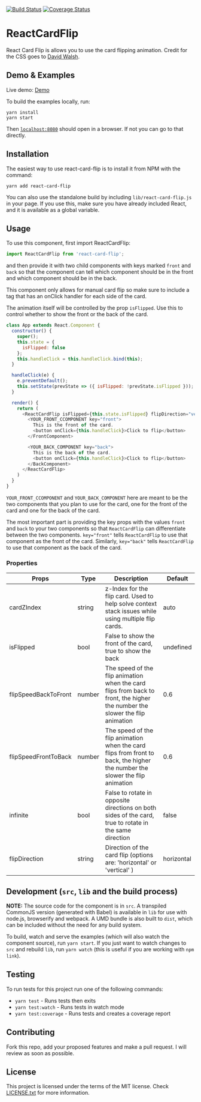 [![Build Status](https://travis-ci.org/AaronCCWong/react-card-flip.svg?branch=master)](https://travis-ci.org/AaronCCWong/react-card-flip)
[![Coverage Status](https://coveralls.io/repos/github/AaronCCWong/react-card-flip/badge.svg?branch=master)](https://coveralls.io/github/AaronCCWong/react-card-flip?branch=master)

# ReactCardFlip

React Card Flip is allows you to use the card flipping animation. Credit for the
CSS goes to [David Walsh](https://davidwalsh.name/css-flip).

## Demo & Examples

Live demo: [Demo](https://aaronccwong.github.io/react-card-flip/)

To build the examples locally, run:

```
yarn install
yarn start
```

Then [`localhost:8080`](http://localhost:8080) should open in a browser. If not
you can go to that directly.

## Installation

The easiest way to use react-card-flip is to install it from NPM with the
command:

```
yarn add react-card-flip
```

You can also use the standalone build by including `lib/react-card-flip.js` in
your page. If you use this, make sure you have already included React, and it is
available as a global variable.

## Usage

To use this component, first import ReactCardFlip:

```javascript
import ReactCardFlip from 'react-card-flip';
```

and then provide it with two child components with keys marked `front` and `back`
so that the component can tell which component should be in the front and which
component should be in the back.

This component only allows for manual card flip so make sure to include a tag
that has an onClick handler for each side of the card.

The animation itself will be controlled by the prop `isFlipped`. Use this to
control whether to show the front or the back of the card.

```javascript
class App extends React.Component {
  constructor() {
    super();
    this.state = {
      isFlipped: false
    };
    this.handleClick = this.handleClick.bind(this);
  }

  handleClick(e) {
    e.preventDefault();
    this.setState(prevState => ({ isFlipped: !prevState.isFlipped }));
  }

  render() {
    return (
      <ReactCardFlip isFlipped={this.state.isFlipped} flipDirection="vertical">
        <YOUR_FRONT_CCOMPONENT key="front">
          This is the front of the card.
          <button onClick={this.handleClick}>Click to flip</button>
        </FrontComponent>

        <YOUR_BACK_COMPONENT key="back">
          This is the back of the card.
          <button onClick={this.handleClick}>Click to flip</button>
        </BackComponent>
      </ReactCardFlip>
    )
  }
}
```

`YOUR_FRONT_CCOMPONENT` and `YOUR_BACK_COMPONENT` here are meant to be the two
components that you plan to use for the card, one for the front of the card
and one for the back of the card.

The most important part is providing the key props with the values `front` and
`back` to your two components so that `ReactCardFlip` can differentiate between
the two components. `key="front"` tells `ReactCardFlip` to use that component as
the front of the card. Similarly, `key="back"` tells `ReactCardFlip` to use that
component as the back of the card.

### Properties

| Props                | Type   | Description                                                                                                                 | Default      |
| -------------------- | ------ | --------------------------------------------------------------------------------------------------------------------------- | ------------ |
| cardZIndex           | string | z-Index for the flip card. Used to help solve context stack issues while using multiple flip cards.                         | auto         |
| isFlipped            | bool   | False to show the front of the card, true to show the back                                                                  | undefined    |
| flipSpeedBackToFront | number | The speed of the flip animation when the card flips from back to front, the higher the number the slower the flip animation | 0.6          |
| flipSpeedFrontToBack | number | The speed of the flip animation when the card flips from front to back, the higher the number the slower the flip animation | 0.6          |
| infinite             | bool   | False to rotate in opposite directions on both sides of the card, true to rotate in the same direction                      | false        |
| flipDirection        | string | Direction of the card flip (options are: 'horizontal' or 'vertical' )                                                       | horizontal   |

## Development (`src`, `lib` and the build process)

**NOTE:** The source code for the component is in `src`. A transpiled CommonJS version (generated with Babel) is available in `lib` for use with node.js, browserify and webpack. A UMD bundle is also built to `dist`, which can be included without the need for any build system.

To build, watch and serve the examples (which will also watch the component source), run `yarn start`. If you just want to watch changes to `src` and rebuild `lib`, run `yarn watch` (this is useful if you are working with `npm link`).

## Testing

To run tests for this project run one of the following commands:

- `yarn test` - Runs tests then exits
- `yarn test:watch` - Runs tests in watch mode
- `yarn test:coverage` - Runs tests and creates a coverage report

## Contributing

Fork this repo, add your proposed features and make a pull request. I will
review as soon as possible.

## License

This project is licensed under the terms of the MIT license. Check [LICENSE.txt](https://github.com/AaronCCWong/react-remark/blob/master/LICENSE.txt)
for more information.
